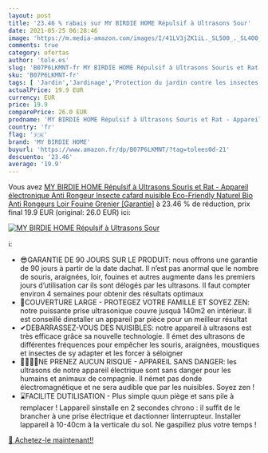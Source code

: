 ```yaml
---
layout: post
title: '23.46 % rabais sur MY BIRDIE HOME Répulsif à Ultrasons Sour'
date: 2021-05-25 06:28:46
image: 'https://m.media-amazon.com/images/I/41LV3jZK1iL._SL500_._SL400_.jpg'
comments: true
category: ofertas
author: 'tole.es'
slug: 'B07P6LKMNT-fr MY BIRDIE HOME Répulsif à Ultrasons Souris et Rat -...'
sku: 'B07P6LKMNT-fr'
tags: [ 'Jardin','Jardinage','Protection du jardin contre les insectes','Protection et anti-nuisibles pour jardin','Répulsifs à moustiques','my birdie home', ]
actualPrice: 19.9 EUR
currency: EUR
price: 19.9
comparePrice: 26.0 EUR
prodname: 'MY BIRDIE HOME Répulsif à Ultrasons Souris et Rat - Appareil électronique Anti Rongeur Insecte cafard nuisible Eco-Friendly Naturel Bio Anti Rongeurs Loir Fouine Grenier [Garantie]'
country: 'fr'
flag: '🇫🇷'
brand: 'MY BIRDIE HOME'
buyurl: 'https://www.amazon.fr/dp/B07P6LKMNT/?tag=tolees0d-21'
descuento: '23.46'
average: '19.9'
---
```


Vous avez [MY BIRDIE HOME Répulsif à Ultrasons Souris et Rat - Appareil électronique Anti Rongeur Insecte cafard nuisible Eco-Friendly Naturel Bio Anti Rongeurs Loir Fouine Grenier [Garantie]](https://www.amazon.fr/dp/B07P6LKMNT/?tag=tolees0d-21)  à  23.46 % de réduction, prix final  19.9 EUR (original: 26.0 EUR) ici:

[![MY BIRDIE HOME Répulsif à Ultrasons Sour](https://m.media-amazon.com/images/I/41LV3jZK1iL._SL500_._SL400_.jpg)](https://www.amazon.fr/dp/B07P6LKMNT/?tag=tolees0d-21)

ℹ️:

- 😎GARANTIE DE 90 JOURS SUR LE PRODUIT: nous offrons une garantie de 90 jours à partir de la date dachat. Il n’est pas anormal que le nombre de souris, araignées, loir, fouines et autres augmente dans les premiers jours d’utilisation car ils sont délogés par les ultrasons. Il faut compter environ 4 semaines pour obtenir des résultats optimaux
- 🏡COUVERTURE LARGE - PROTEGEZ VOTRE FAMILLE ET SOYEZ ZEN: notre puissante prise ultrasonique couvre jusquà 140m2 en intérieur. Il est conseillé dinstaller un appareil par pièce pour un meilleur résultat
- ✔DEBARRASSEZ-VOUS DES NUISIBLES: notre appareil à ultrasons est très efficace grâce sa nouvelle technologie. Il émet des ultrasons de différentes fréquences pour empêcher les souris, araignées, moustiques et insectes de sy adapter et les forcer à séloigner
- 👨‍👩‍👧‍👦NE PRENEZ AUCUN RISQUE - APPAREIL SANS DANGER: les ultrasons de notre appareil électrique sont sans danger pour les humains et animaux de compagnie. Il német pas donde électromagnétique et ne sera audible que par les nuisibles. Soyez zen !
- ⌛️FACILITE DUTILISATION - Plus simple quun piège et sans pile à remplacer ! Lappareil sinstalle en 2 secondes chrono : il suffit de le brancher à une prise électrique et dactionner linterrupteur. Installer lappareil à 10-40cm à la verticale du sol. Ne gaspillez plus votre temps !

[🛒 Achetez-le maintenant!!](https://www.amazon.fr/dp/B07P6LKMNT/?tag=tolees0d-21)
